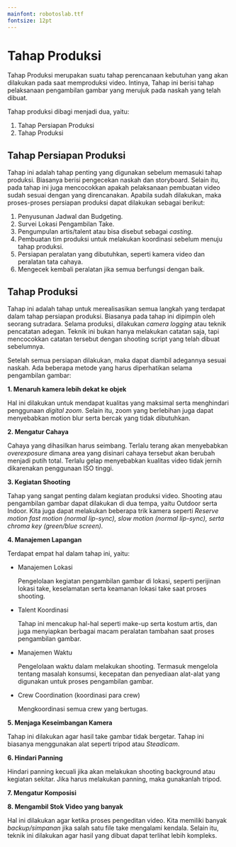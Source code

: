 ```yaml
---
mainfont: robotoslab.ttf
fontsize: 12pt
---
```

# Tahap Produksi
Tahap Produksi merupakan suatu tahap perencanaan kebutuhan yang akan dilakukan pada saat memproduksi video. 
Intinya, Tahap ini berisi tahap pelaksanaan pengambilan gambar yang merujuk pada naskah yang telah dibuat.

Tahap produksi dibagi menjadi dua, yaitu:

1. Tahap Persiapan Produksi
2. Tahap Produksi

## Tahap Persiapan Produksi
Tahap ini adalah tahap penting yang digunakan sebelum memasuki tahap produksi. Biasanya berisi pengecekan naskah dan storyboard. Selain itu, pada tahap ini juga mencocokkan apakah pelaksanaan pembuatan video sudah sesuai dengan yang direncanakan. Apabila sudah dilakukan, maka proses-proses persiapan produksi dapat dilakukan sebagai berikut:

1. Penyusunan Jadwal dan Budgeting.
2. Survei Lokasi Pengambilan Take.
3. Pengumpulan artis/talent atau bisa disebut sebagai *casting*.
4. Pembuatan tim produksi untuk melakukan koordinasi sebelum menuju tahap produksi.
5. Persiapan peralatan yang dibutuhkan, seperti kamera video dan peralatan tata cahaya.
6. Mengecek kembali peralatan jika semua berfungsi dengan baik.

## Tahap Produksi
Tahap ini adalah tahap untuk merealisasikan semua langkah yang terdapat dalam tahap persiapan produksi. Biasanya pada tahap ini dipimpin oleh seorang sutradara. Selama produksi, dilakukan *camera logging* atau teknik pencatatan adegan. Teknik ini bukan hanya melakukan catatan saja, tapi mencocokkan catatan tersebut dengan shooting script yang telah dibuat sebelumnya.

Setelah semua persiapan dilakukan, maka dapat diambil adegannya sesuai naskah. Ada beberapa metode yang harus diperhatikan selama pengambilan gambar:

**1. Menaruh kamera lebih dekat ke objek**

   Hal ini dilakukan untuk mendapat kualitas yang maksimal serta menghindari penggunaan *digital zoom*. Selain itu, zoom yang berlebihan juga dapat menyebabkan motion blur serta bercak yang tidak dibutuhkan.

**2. Mengatur Cahaya**
   
   Cahaya yang dihasilkan harus seimbang. Terlalu terang akan menyebabkan *overexposure* dimana area yang disinari cahaya tersebut akan berubah menjadi putih total. Terlalu gelap menyebabkan kualitas video tidak jernih dikarenakan penggunaan ISO tinggi.

**3. Kegiatan Shooting**

   Tahap yang sangat penting dalam kegiatan produksi video. Shooting atau pengambilan gambar dapat dilakukan di dua tempa, yaitu Outdoor serta Indoor. Kita juga dapat melakukan beberapa trik kamera seperti *Reserve motion fast motion (normal lip-sync), slow motion (normal lip-sync), serta chroma key (green/blue screen).*

**4. Manajemen Lapangan**
   
   Terdapat empat hal dalam tahap ini, yaitu: 

   - Manajemen Lokasi
     
     Pengelolaan kegiatan pengambilan gambar di lokasi, seperti perijinan lokasi take, keselamatan serta keamanan lokasi take saat proses shooting.

   - Talent Koordinasi
     
     Tahap ini mencakup hal-hal seperti make-up serta kostum artis, dan juga menyiapkan berbagai macam peralatan tambahan saat proses pengambilan gambar.

   - Manajemen Waktu

     Pengelolaan waktu dalam melakukan shooting. Termasuk mengelola tentang masalah konsumsi, kecepatan dan penyediaan alat-alat yang digunakan untuk proses pengambilan gambar.

   - Crew Coordination (koordinasi para crew)
     
     Mengkoordinasi semua crew yang bertugas. 

**5. Menjaga Keseimbangan Kamera**
   
   Tahap ini dilakukan agar hasil take gambar tidak bergetar. Tahap ini biasanya menggunakan alat seperti tripod atau *Steadicam*.

**6. Hindari Panning**
   
   Hindari panning kecuali jika akan melakukan shooting background atau kegiatan sekitar. Jika harus melakukan panning, maka gunakanlah tripod.

**7. Mengatur Komposisi**

**8. Mengambil Stok Video yang banyak**
   
   Hal ini dilakukan agar ketika proses pengeditan video. Kita memiliki banyak *backup/simpanan* jika salah satu file take mengalami kendala. Selain itu, teknik ini dilakukan agar hasil yang dibuat dapat terlihat lebih kompleks.